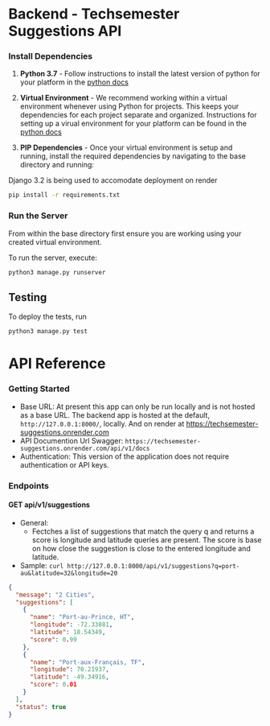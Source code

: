 # Backend - Techsemester Suggestions API

### Install Dependencies

1. **Python 3.7** - Follow instructions to install the latest version of python for your platform in the [python docs](https://docs.python.org/3/using/unix.html#getting-and-installing-the-latest-version-of-python)

2. **Virtual Environment** - We recommend working within a virtual environment whenever using Python for projects. This keeps your dependencies for each project separate and organized. Instructions for setting up a virual environment for your platform can be found in the [python docs](https://packaging.python.org/guides/installing-using-pip-and-virtual-environments/)

3. **PIP Dependencies** - Once your virtual environment is setup and running, install the required dependencies by navigating to the base directory and running:

Django 3.2 is being used to accomodate deployment on render

```bash
pip install -r requirements.txt
```

### Run the Server

From within the base directory first ensure you are working using your created virtual environment.

To run the server, execute:

```bash
python3 manage.py runserver
```

## Testing

To deploy the tests, run

```bash
python3 manage.py test
```

# API Reference

### Getting Started

- Base URL: At present this app can only be run locally and is not hosted as a base URL. The backend app is hosted at the default, `http://127.0.0.1:8000/`, locally. And on render at https://techsemester-suggestions.onrender.com
- API Documention Url Swagger: `https://techsemester-suggestions.onrender.com/api/v1/docs`
- Authentication: This version of the application does not require authentication or API keys.

### Endpoints

#### GET api/v1/suggestions

- General:
  - Fectches a list of suggestions that match the query q and returns a score is longitude and latitude queries are present. The score is base on how close the suggestion is close to the entered longitude and latitude.
- Sample: `curl http://127.0.0.1:8000/api/v1/suggestions?q=port-au&latitude=32&longitude=20`

```json
{
  "message": "2 Cities",
  "suggestions": [
    {
      "name": "Port-au-Prince, HT",
      "longitude": -72.33881,
      "latitude": 18.54349,
      "score": 0.99
    },
    {
      "name": "Port-aux-Français, TF",
      "longitude": 70.21937,
      "latitude": -49.34916,
      "score": 0.01
    }
  ],
  "status": true
}
```

